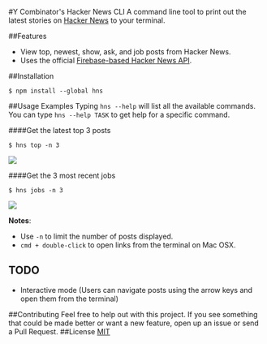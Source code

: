 #Y Combinator's Hacker News CLI
A command line tool to print out the latest stories on [Hacker News](https://news.ycombinator.com/) to your terminal.

##Features

- View top, newest, show, ask, and job posts from Hacker News.
- Uses the official [Firebase-based Hacker News API](https://github.com/HackerNews/API).

##Installation

```
$ npm install --global hns
```

##Usage Examples
Typing `hns --help` will list all the available commands. You can type `hns --help TASK` to get help for a specific command.

####Get the latest top 3 posts

```
$ hns top -n 3
```

![](https://github.com/gmontalvoriv/hns/blob/master/screenshots/top.png)

####Get the 3 most recent jobs

```
$ hns jobs -n 3
```

![](https://github.com/gmontalvoriv/hns/blob/master/screenshots/job.png)

**Notes**: 
- Use `-n` to limit the number of posts displayed.
- `cmd + double-click` to open links from the terminal on Mac OSX.

## TODO

- Interactive mode (Users can navigate posts using the arrow keys and open them from the terminal)

##Contributing
Feel free to help out with this project. If you see something that could be made better or want a new feature, open up an issue or send a Pull Request.
##License
[MIT](https://github.com/gmontalvoriv/hns/blob/master/LICENSE)
